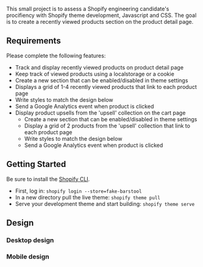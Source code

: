 This small project is to assess a Shopify engineering candidate's procifiency with Shopify theme development, Javascript and CSS. The goal is to create a recently viewed products section on the product detail page.

## Requirements

Please complete the following features:

 - Track and display recently viewed products on product detail page
  - Keep track of viewed products using a localstorage or a cookie
  - Create a new section that can be enabled/disabled in theme settings
  - Displays a grid of 1-4 recently viewed products that link to each product page
  - Write styles to match the design below
  - Send a Google Analytics event when product is clicked
- Display product upsells from the 'upsell' collection on the cart page
  - Create a new section that can be enabled/disabled in theme settings
  - Display a grid of 2 products from the 'upsell' collection that link to each product page
  - Write styles to match the design below
  - Send a Google Analytics event when product is clicked
  
## Getting Started

Be sure to install the [Shopify CLI](https://shopify.dev/themes/tools/cli).

* First, log in: `shopify login --store=fake-barstool`
* In a new directory pull the live theme: `shopify theme pull`
* Serve your development theme and start building: `shopify theme serve`

## Design

### Desktop design


### Mobile design
